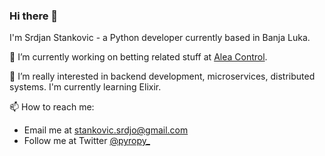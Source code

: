 ### Hi there 👋

I'm Srdjan Stankovic - a Python developer currently based in Banja Luka.

🔭 I’m currently working on betting related stuff at [Alea Control](https://aleacontrol.com).

🌱 I’m really interested in backend development, microservices, distributed systems. I'm currently learning Elixir.

📫 How to reach me:
- Email me at stankovic.srdjo@gmail.com
- Follow me at Twitter [@pyropy_](https://twitter.com/pyropy_)

<!--
**pyropy/pyropy** is a ✨ _special_ ✨ repository because its `README.md` (this file) appears on your GitHub profile.

Here are some ideas to get you started:

- 🔭 I’m currently working on ...
- 🌱 I’m currently learning ...
- 👯 I’m looking to collaborate on ...
- 🤔 I’m looking for help with ...
- 💬 Ask me about ...
- 📫 How to reach me: ...
- 😄 Pronouns: ...
- ⚡ Fun fact: ...
-->
